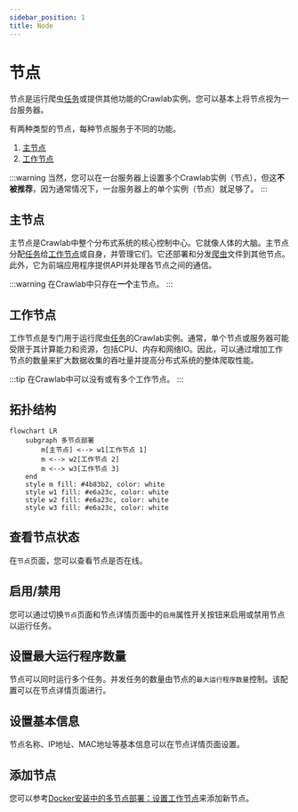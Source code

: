 ```yaml
---
sidebar_position: 1
title: Node
---
```


# 节点

节点是运行爬虫[任务](../task/index.md)或提供其他功能的Crawlab实例。您可以基本上将节点视为一台服务器。

有两种类型的节点，每种节点服务于不同的功能。

1. [主节点](#主节点)
2. [工作节点](#工作节点)

:::warning
当然，您可以在一台服务器上设置多个Crawlab实例（节点），但这**不被推荐**，因为通常情况下，一台服务器上的单个实例（节点）就足够了。
:::

## 主节点

主节点是Crawlab中整个分布式系统的核心控制中心。它就像人体的大脑。主节点分配[任务](../task/index.md)给[工作节点](#工作节点)或自身，并管理它们。它还部署和分发[爬虫](../spider/index.md)文件到其他节点。此外，它为前端应用程序提供API并处理各节点之间的通信。

:::warning
在Crawlab中只存在**一个**主节点。
:::

## 工作节点

工作节点是专门用于运行爬虫[任务](../task/index.md)的Crawlab实例。通常，单个节点或服务器可能受限于其计算能力和资源，包括CPU、内存和网络IO。因此，可以通过增加工作节点的数量来扩大数据收集的吞吐量并提高分布式系统的整体爬取性能。

:::tip
在Crawlab中可以没有或有多个工作节点。
:::

## 拓扑结构

```mermaid
flowchart LR
    subgraph 多节点部署
        m[主节点] <--> w1[工作节点 1]
        m <--> w2[工作节点 2]
        m <--> w3[工作节点 3]
    end
    style m fill: #4b83b2, color: white
    style w1 fill: #e6a23c, color: white
    style w2 fill: #e6a23c, color: white
    style w3 fill: #e6a23c, color: white
```

## 查看节点状态

在`节点`页面，您可以查看节点是否在线。

## 启用/禁用

您可以通过切换`节点`页面和节点详情页面中的`启用`属性开关按钮来启用或禁用节点以运行任务。

## 设置最大运行程序数量

节点可以同时运行多个任务。并发任务的数量由节点的`最大运行程序数量`控制。该配置可以在节点详情页面进行。

## 设置基本信息

节点名称、IP地址、MAC地址等基本信息可以在节点详情页面设置。

## 添加节点

您可以参考[Docker安装中的多节点部署：设置工作节点](../../getting-started/installation.md#设置工作节点)来添加新节点。